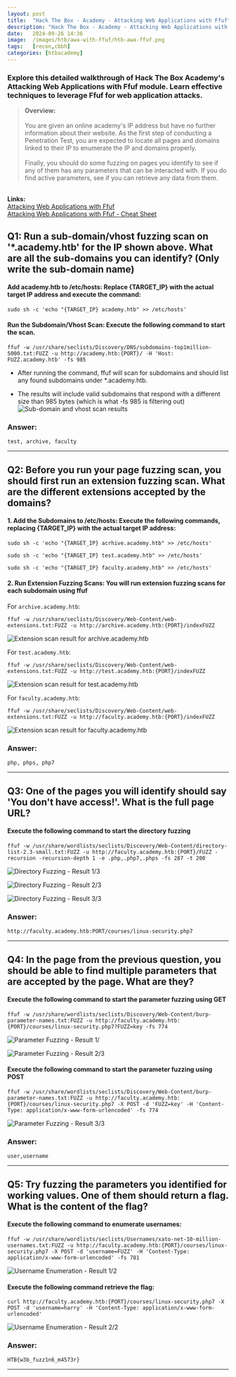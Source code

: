 ```yaml
---
layout: post
title:  "Hack The Box - Academy - Attacking Web Applications with Ffuf"
description: "Hack The Box - Academy - Attacking Web Applications with Ffuf. Learn how to leverage Ffuf for web application attacks and boost your expertise in penetration testing as part of your CBBH certification journey with Zwarts Sec."
date:   2024-09-26 14:36
image:  /images/htb/awa-with-ffuf/htb-awa-ffuf.png
tags:   [recon,cbbh]
categories: [htbacademy]
---
```


### Explore this detailed walkthrough of Hack The Box Academy's Attacking Web Applications with Ffuf module. Learn effective techniques to leverage Ffuf for web application attacks.

><b>Overview:</b>
<br/><br/>
You are given an online academy's IP address but have no further information about their website. As the first step of conducting a Penetration Test, you are expected to locate all pages and domains linked to their IP to enumerate the IP and domains properly.<br/><br/>
Finally, you should do some fuzzing on pages you identify to see if any of them has any parameters that can be interacted with. If you do find active parameters, see if you can retrieve any data from them.<br/>
<br/>
<b>Links:</b>
<br/>
<a href="https://academy.hackthebox.com/module/54/section/511">Attacking Web Applications with Ffuf</a><br/>
<a href="https://jacozwarts.github.io/images/htb/awa-with-ffuf/Attacking_Web_Applications_With_Ffuf_Module_Cheat_Sheet.pdf">Attacking Web Applications with Ffuf - Cheat Sheet</a>
<br/>

## Q1: Run a sub-domain/vhost fuzzing scan on '*.academy.htb' for the IP shown above. What are all the sub-domains you can identify? (Only write the sub-domain name)

#### Add academy.htb to /etc/hosts: Replace {TARGET_IP} with the actual target IP address and execute the command:
```
sudo sh -c 'echo "{TARGET_IP} academy.htb" >> /etc/hosts'
```

#### Run the Subdomain/Vhost Scan: Execute the following command to start the scan.

```
ffuf -w /usr/share/seclists/Discovery/DNS/subdomains-top1million-5000.txt:FUZZ -u http://academy.htb:{PORT}/ -H 'Host: FUZZ.academy.htb' -fs 985
```
- After running the command, ffuf will scan for subdomains and should list any found subdomains under *.academy.htb.

- The results will include valid subdomains that respond with a different size than 985 bytes (which is what -fs 985 is filtering out)
![Sub-domain and vhost scan results](/images/htb/awa-with-ffuf/subdomain-vhost-scan-results.png)

### Answer: 
 `test, archive, faculty`
<hr/>

## Q2: Before you run your page fuzzing scan, you should first run an extension fuzzing scan. What are the different extensions accepted by the domains?

#### 1. Add the Subdomains to /etc/hosts: Execute the following commands, replacing {TARGET_IP} with the actual target IP address:
```
sudo sh -c 'echo "{TARGET_IP} acrhive.academy.htb" >> /etc/hosts'
```
```
sudo sh -c 'echo "{TARGET_IP} test.academy.htb" >> /etc/hosts'
```
```
sudo sh -c 'echo "{TARGET_IP} faculty.academy.htb" >> /etc/hosts'
```

#### 2. Run Extension Fuzzing Scans: You will run extension fuzzing scans for each subdomain using ffuf

For `archive.academy.htb`:

```
ffuf -w /usr/share/seclists/Discovery/Web-Content/web-extensions.txt:FUZZ -u http://archive.academy.htb:{PORT}/indexFUZZ
```
![Extension scan result for archive.academy.htb](/images/htb/awa-with-ffuf/extension-fuzzing-archive-academy-htb.png)

For `test.academy.htb`:

```
ffuf -w /usr/share/seclists/Discovery/Web-Content/web-extensions.txt:FUZZ -u http://test.academy.htb:{PORT}/indexFUZZ
```
![Extension scan result for test.academy.htb](/images/htb/awa-with-ffuf/extension-fuzzing-test-academy-htb.png)

For `faculty.academy.htb`:

```
ffuf -w /usr/share/seclists/Discovery/Web-Content/web-extensions.txt:FUZZ -u http://faculty.academy.htb:{PORT}/indexFUZZ
```
![Extension scan result for faculty.academy.htb](/images/htb/awa-with-ffuf/extension-fuzzing-faculty-academy-htb.png)

### Answer: 
 `php, phps, php7`
<hr/>

## Q3: One of the pages you will identify should say 'You don't have access!'. What is the full page URL?

#### Execute the following command to start the directory fuzzing

```
ffuf -w /usr/share/wordlists/seclists/Discovery/Web-Content/directory-list-2.3-small.txt:FUZZ -u http://faculty.academy.htb:{PORT}/FUZZ -recursion -recursion-depth 1 -e .php,.php7,.phps -fs 287 -t 200
```

![Directory Fuzzing - Result 1/3](/images/htb/awa-with-ffuf/q3-result1.png)

![Directory Fuzzing - Result 2/3](/images/htb/awa-with-ffuf/q3-result2.png)

![Directory Fuzzing - Result 3/3](/images/htb/awa-with-ffuf/q3-result3.png)

### Answer: 
 `http://faculty.academy.htb:PORT/courses/linux-security.php7`
<hr/>

## Q4: In the page from the previous question, you should be able to find multiple parameters that are accepted by the page. What are they?

#### Execute the following command to start the parameter fuzzing using GET

```
ffuf -w /usr/share/wordlists/seclists/Discovery/Web-Content/burp-parameter-names.txt:FUZZ -u http://faculty.academy.htb:{PORT}/courses/linux-security.php7?FUZZ=key -fs 774
```
![Parameter Fuzzing - Result 1/](/images/htb/awa-with-ffuf/q4-result1.png)

![Parameter Fuzzing - Result 2/3](/images/htb/awa-with-ffuf/q4-result2.png)

#### Execute the following command to start the parameter fuzzing using POST

```
ffuf -w /usr/share/wordlists/seclists/Discovery/Web-Content/burp-parameter-names.txt:FUZZ -u http://faculty.academy.htb:{PORT}/courses/linux-security.php7 -X POST -d 'FUZZ=key' -H 'Content-Type: application/x-www-form-urlencoded' -fs 774
```
![Parameter Fuzzing - Result 3/3](/images/htb/awa-with-ffuf/q4-result3.png)

### Answer: 
 `user,username`
<hr/>

## Q5: Try fuzzing the parameters you identified for working values. One of them should return a flag. What is the content of the flag?

#### Execute the following command to enumerate usernames:

```
ffuf -w /usr/share/wordlists/seclists/Usernames/xato-net-10-million-usernames.txt:FUZZ -u http://faculty.academy.htb:{PORT}/courses/linux-security.php7 -X POST -d 'username=FUZZ' -H 'Content-Type: application/x-www-form-urlencoded' -fs 781
```
![Username Enumeration - Result 1/2](/images/htb/awa-with-ffuf/q5-result1.png)

#### Execute the following command retrieve the flag:

```
curl http://faculty.academy.htb:{PORT}/courses/linux-security.php7 -X POST -d 'username=harry' -H 'Content-Type: application/x-www-form-urlencoded'

```
![Username Enumeration - Result 2/2](/images/htb/awa-with-ffuf/q5-result1.png)

### Answer: 
 `HTB{w3b_fuzz1n6_m4573r}`
<hr/>


